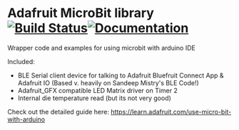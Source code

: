 # Adafruit MicroBit library [![Build Status](https://github.com/adafruit/Adafruit_Microbit/workflows/Arduino%20Library%20CI/badge.svg)](https://github.com/adafruit/Adafruit_Microbit/actions)[![Documentation](https://github.com/adafruit/ci-arduino/blob/master/assets/doxygen_badge.svg)](http://adafruit.github.io/Adafruit_Microbit/html/index.html)


Wrapper code and examples for using microbit with arduino IDE

Included: 

  * BLE Serial client device for talking to Adafruit Bluefruit Connect App & Adafruit IO (Based v. heavily on Sandeep Mistry's BLE Code!)
  * Adafruit_GFX compatible LED Matrix driver on Timer 2
  * Internal die temperature read (but its not very good)

Check out the detailed guide here: https://learn.adafruit.com/use-micro-bit-with-arduino
